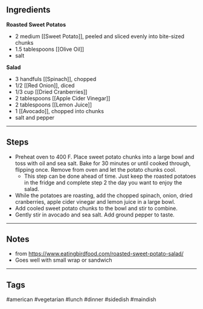 ## Ingredients

**Roasted Sweet Potatos**
- 2 medium [[Sweet Potato]], peeled and sliced evenly into bite-sized chunks
- 1.5 tablespoons [[Olive Oil]]
- salt

**Salad**
- 3 handfuls [[Spinach]], chopped
- 1/2 [[Red Onion]], diced
- 1/3 cup [[Dried Cranberries]] 
- 2 tablespoons [[Apple Cider Vinegar]]
- 2 tablespoons [[Lemon Juice]]
- 1 [[Avocado]], chopped into chunks
- salt and pepper

---
## Steps
- Preheat oven to 400 F.  Place sweet potato chunks into a large bowl and toss with oil and sea salt. Bake for 30 minutes or until cooked through, flipping once. Remove from oven and let the potato chunks cool. 
	- This step can be done ahead of time. Just keep the roasted potatoes in the fridge and complete step 2 the day you want to enjoy the salad.
- While the potatoes are roasting, add the chopped spinach, onion, dried cranberries, apple cider vinegar and lemon juice in a large bowl. 
- Add cooled sweet potato chunks to the bowl and stir to combine. 
- Gently stir in avocado and sea salt. Add ground pepper to taste. 

---
## Notes
- from https://www.eatingbirdfood.com/roasted-sweet-potato-salad/
- Goes well with small wrap or sandwich

---
## Tags
#american 
#vegetarian 
#lunch #dinner 
#sidedish #maindish 